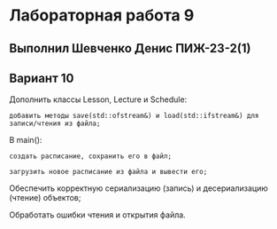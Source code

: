 # Лабораторная работа 9
## Выполнил Шевченко Денис ПИЖ-23-2(1)
## Вариант 10
Дополнить классы Lesson, Lecture и Schedule:

    добавить методы save(std::ofstream&) и load(std::ifstream&) для записи/чтения из файла;

В main():

    создать расписание, сохранить его в файл;

    загрузить новое расписание из файла и вывести его;

Обеспечить корректную сериализацию (запись) и десериализацию (чтение) объектов;

Обработать ошибки чтения и открытия файла.
